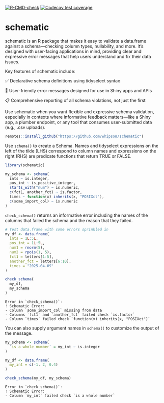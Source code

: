 

<!-- badges: start -->

[![R-CMD-check](https://github.com/whipson/schematic/actions/workflows/R-CMD-check.yaml/badge.svg)](https://github.com/whipson/schematic/actions/workflows/R-CMD-check.yaml)
[![Codecov test
coverage](https://codecov.io/gh/whipson/schematic/graph/badge.svg)](https://app.codecov.io/gh/whipson/schematic)
<!-- badges: end -->

# schematic

schematic is an R package that makes it easy to validate a data.frame
against a schema—checking column types, nullability, and more. It’s
designed with user-facing applications in mind, providing clear and
expressive error messages that help users understand and fix their data
issues.

Key features of schematic include:

✅ Declarative schema definitions using tidyselect syntax

💬 User-friendly error messages designed for use in Shiny apps and APIs

📋 Comprehensive reporting of all schema violations, not just the first

Use schematic when you want flexible and expressive schema validation,
especially in contexts where informative feedback matters—like a Shiny
app, a plumber endpoint, or any tool that consumes user-submitted data
(e.g., .csv uploads).

``` r
remotes::install_github("https://github.com/whipson/schematic")
```

Use `schema()` to create a Schema. Names and tidyselect expressions on
the left of the tilde (LHS) correspond to column names and expressions
on the right (RHS) are predicate functions that return TRUE or FALSE.

``` r
library(schematic)

my_schema <- schema(
  ints ~ is.integer,
  pos_int ~ is_positive_integer,
  starts_with("num") ~ is.numeric,
  c(fct1, another_fct) ~ is.factor,
  times ~ function(x) inherits(x, "POSIXct"),
  c(some_import_col) ~ is.numeric
)
```

`check_schema()` returns an informative error including the names of the
columns that failed the schema and the reason that they failed.

``` r
# Test data.frame with some errors sprinkled in
my_df <- data.frame(
  ints = 1L:5L,
  pos_int = 1L:5L,
  num1 = rnorm(5),
  num2 = rpois(1, 5),
  fct1 = letters[1:5],
  another_fct = letters[6:10],
  times = "2025-04-09"
)

check_schema(
  my_df,
  my_schema
)
```

    Error in `check_schema()`:
    ! Schematic Error:
    - Column `some_import_col` missing from data
    - Columns `fct1` and `another_fct` failed check `is.factor`
    - Column `times` failed check `function(x) inherits(x, "POSIXct")`

You can also supply argument names in `schema()` to customize the output
of the message.

``` r
my_schema <- schema(
  `is a whole number` = my_int ~ is.integer
)

my_df <- data.frame(
  my_int = c(-1, 2, 0.4)
)

check_schema(my_df, my_schema)
```

    Error in `check_schema()`:
    ! Schematic Error:
    - Column `my_int` failed check `is a whole number`
